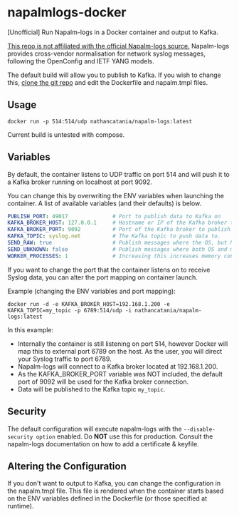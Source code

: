 # napalmlogs-docker
[Unofficial] Run Napalm-logs in a Docker container and output to Kafka.

[This repo is not affiliated with the official Napalm-logs source.](https://github.com/napalm-automation/napalm-logs)
Napalm-logs provides cross-vendor normalisation for network syslog messages, following the OpenConfig and IETF YANG models.


The default build will allow you to publish to Kafka. If you wish to change this, [clone the git repo](https://github.com/nathancatania/napalmlogs-docker) and edit the Dockerfile and napalm.tmpl files.

## Usage
```
docker run -p 514:514/udp nathancatania/napalm-logs:latest
```
Current build is untested with compose.

## Variables
By default, the container listens to UDP traffic on port 514 and will push it to a Kafka broker running on localhost at port 9092.

You can change this by overwriting the ENV variables when launching the container. A list of available variables (and their defaults) is below.
```yaml
PUBLISH_PORT: 49017              # Port to publish data to Kafka on
KAFKA_BROKER_HOST: 127.0.0.1     # Hostname or IP of the Kafka broker to publish to
KAFKA_BROKER_PORT: 9092          # Port of the Kafka broker to publish to
KAFKA_TOPIC: syslog.net          # The Kafka topic to push data to.
SEND_RAW: true                   # Publish messages where the OS, but NOT the message could be identified.
SEND_UNKNOWN: false              # Publish messages where both OS and message could not be identified.
WORKER_PROCESSES: 1              # Increasing this increases memory consumption but is better for higher loads.
```
If you want to change the port that the container listens on to receive Syslog data, you can alter the port mapping on container launch.

Example (changing the ENV variables and port mapping):
```
docker run -d -e KAFKA_BROKER_HOST=192.168.1.200 -e KAFKA_TOPIC=my_topic -p 6789:514/udp -i nathancatania/napalm-logs:latest
```
In this example:
- Internally the container is still listening on port 514, however Docker will map this to external port 6789 on the host. As the user, you will direct your Syslog traffic to port 6789.
- Napalm-logs will connect to a Kafka broker located at 192.168.1.200.
- As the KAFKA_BROKER_PORT variable was NOT included, the default port of 9092 will be used for the Kafka broker connection.
- Data will be published to the Kafka topic `my_topic`.


## Security
The default configuration will execute napalm-logs with the `--disable-security option` enabled.
Do __NOT__ use this for production. Consult the napalm-logs documentation on how to add a certificate & keyfile.

## Altering the Configuration
If you don't want to output to Kafka, you can change the configuration in the napalm.tmpl file. This file is rendered when the container starts based on the ENV variables defined in the Dockerfile (or those specified at runtime).
